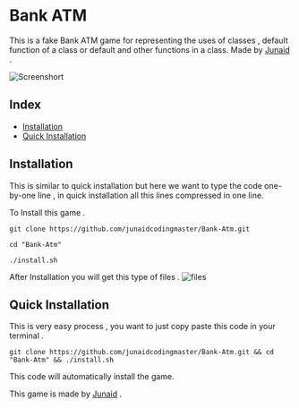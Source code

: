 # Bank ATM
This is a fake Bank ATM game for representing the uses of classes , default function of a class or default and other functions in a class. Made by [Junaid](https://abujuni.dev) .

![Screenshort](https://i.ibb.co/Nr7JpBM/Screenshot-2022-03-02-230028.png)

## Index
- [Installation](#installation)
- [Quick Installation](#quick-installation)

## Installation
This is similar to quick installation but here we want to type the code one-by-one line , in quick installation all this lines compressed in one line.

To Install this game .
```cli
git clone https://github.com/junaidcodingmaster/Bank-Atm.git

cd "Bank-Atm"

./install.sh
```

After Installation you will get this type of files .
![files](https://i.ibb.co/hRnjngY/Screenshot-2022-03-02-221319.png)

## Quick Installation
This is very easy process , you want to just copy paste this code in your terminal . 
```cli
git clone https://github.com/junaidcodingmaster/Bank-Atm.git && cd "Bank-Atm" && ./install.sh
```
This code will automatically install the game.

This game is made by [Junaid](https://abujuni.dev) .
